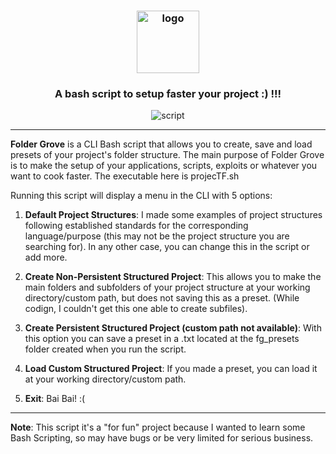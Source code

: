 <h3 align="center"><img src="https://img.freepik.com/premium-vector/pixel-art-illustration-folder-icon-pixelated-folder-folder-office-icon-landmark_1038602-564.jpg?w=740" alt="logo" height="100px"></h3>
<h3 align="center">A bash script to setup faster your project :) !!!</h3>

<p align="center"><img src="https://github.com/purgemebaby/Folder-Grove/assets/158496347/d4f01fa5-0013-4974-9c5c-dcce058b4181" alt="script"></p>

---

</p>

__Folder Grove__ is a CLI Bash script that allows you to create, save and load presets of your project's folder structure. The main purpose of Folder Grove is to make the setup of your applications, scripts, exploits or whatever you want to cook faster. The executable here is projecTF.sh

Running this script will display a menu in the CLI with 5 options:

1) __Default Project Structures__: I made some examples of project structures following established standards for the corresponding language/purpose (this may not be the project structure you are searching for). In any other case, you can change this in the script or add more.

2) __Create Non-Persistent Structured Project__: This allows you to make the main folders and subfolders of your project structure at your working directory/custom path, but does not saving this as a preset. (While codign, I couldn't get this one able to create subfiles).

3) __Create Persistent Structured Project (custom path not available)__: With this option you can save a preset in a <name>.txt located at the fg_presets folder created when you run the script.

4) __Load Custom Structured Project__: If you made a preset, you can load it at your working directory/custom path.

5) __Exit__: Bai Bai! :(
---

__Note__: This script it's a "for fun" project because I wanted to learn some Bash Scripting, so may have bugs or be very limited for serious business.
